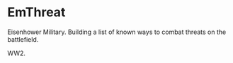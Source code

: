 # EmThreat
Eisenhower Military. Building a list of known ways to combat threats on the battlefield. 

WW2.
